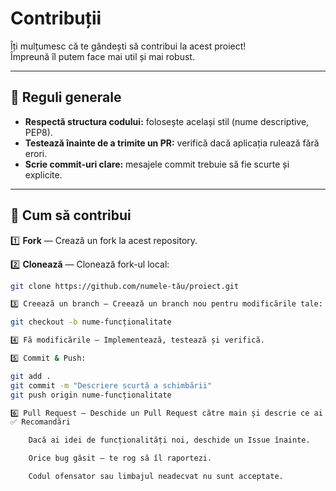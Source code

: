 # Contribuții

Îți mulțumesc că te gândești să contribui la acest proiect!  
Împreună îl putem face mai util și mai robust.

---

## 📌 Reguli generale

- **Respectă structura codului:** folosește același stil (nume descriptive, PEP8).
- **Testează înainte de a trimite un PR:** verifică dacă aplicația rulează fără erori.
- **Scrie commit-uri clare:** mesajele commit trebuie să fie scurte și explicite.

---

## 🔀 Cum să contribui

1️⃣ **Fork** — Crează un fork la acest repository.

2️⃣ **Clonează** — Clonează fork-ul local:
```bash
git clone https://github.com/numele-tău/proiect.git

3️⃣ Creează un branch — Creează un branch nou pentru modificările tale:

git checkout -b nume-funcționalitate

4️⃣ Fă modificările — Implementează, testează și verifică.

5️⃣ Commit & Push:

git add .
git commit -m "Descriere scurtă a schimbării"
git push origin nume-funcționalitate

6️⃣ Pull Request — Deschide un Pull Request către main și descrie ce ai modificat.
✅ Recomandări

    Dacă ai idei de funcționalități noi, deschide un Issue înainte.

    Orice bug găsit — te rog să îl raportezi.

    Codul ofensator sau limbajul neadecvat nu sunt acceptate.
